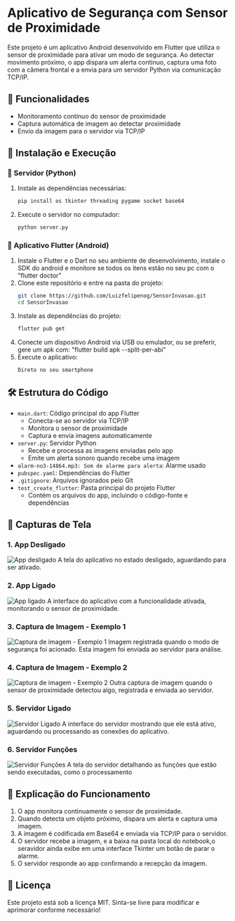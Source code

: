 # Aplicativo de Segurança com Sensor de Proximidade

Este projeto é um aplicativo Android desenvolvido em Flutter que utiliza o sensor de proximidade para ativar um modo de segurança. Ao detectar movimento próximo, o app dispara um alerta continuo, captura uma foto com a câmera frontal e a envia para um servidor Python via comunicação TCP/IP.

## 📌 Funcionalidades
- Monitoramento contínuo do sensor de proximidade
- Captura automática de imagem ao detectar proximidade
- Envio da imagem para o servidor via TCP/IP

## 🚀 Instalação e Execução

### 🔹 Servidor (Python)
1. Instale as dependências necessárias:
   ```bash
   pip install os tkinter threading pygame socket base64
   ```
2. Execute o servidor no computador:
   ```bash
   python server.py
   ```

### 🔹 Aplicativo Flutter (Android)
1. Instale o Flutter e o Dart no seu ambiente de desenvolvimento, instale o SDK do android e monitore se todos os itens estão no seu pc com o "flutter doctor"
2. Clone este repositório e entre na pasta do projeto:
   ```bash
   git clone https://github.com/Luizfelipenog/SensorInvasao.git
   cd SensorInvasao
   ```
3. Instale as dependências do projeto:
   ```bash
   flutter pub get
   ```
4. Conecte um dispositivo Android via USB ou emulador, ou se preferir, gere um apk com: "flutter build apk --split-per-abi"
5. Execute o aplicativo:
   ```bash
   Direto no seu smartphone
   ```

## 🛠 Estrutura do Código

- `main.dart`: Código principal do app Flutter
  - Conecta-se ao servidor via TCP/IP
  - Monitora o sensor de proximidade
  - Captura e envia imagens automaticamente
- `server.py`: Servidor Python
  - Recebe e processa as imagens enviadas pelo app
  - Emite um alerta sonoro quando recebe uma imagem
- `alarm-no3-14864.mp3: Som de alarme para alerta`: Alarme usado
- `pubspec.yaml`: Dependências do Flutter
- `.gitignore`: Arquivos ignorados pelo Git
- `test_create_flutter`: Pasta principal do projeto Flutter
  - Contém os arquivos do app, incluindo o código-fonte e dependências

## 📸 Capturas de Tela
### 1. **App Desligado**
![App desligado](img/app_off.jpg)
A tela do aplicativo no estado desligado, aguardando para ser ativado.

### 2. **App Ligado**
![App ligado](img/app_on.jpg)
A interface do aplicativo com a funcionalidade ativada, monitorando o sensor de proximidade.

### 3. **Captura de Imagem - Exemplo 1**
![Captura de imagem - Exemplo 1](img/captura.jpg)
Imagem registrada quando o modo de segurança foi acionado. Esta imagem foi enviada ao servidor para análise.

### 4. **Captura de Imagem - Exemplo 2**
![Captura de imagem - Exemplo 2](img/captura1.jpg)
Outra captura de imagem quando o sensor de proximidade detectou algo, registrada e enviada ao servidor.

### 5. **Servidor Ligado**
![Servidor Ligado](img/servidorON.png)
A interface do servidor mostrando que ele está ativo, aguardando ou processando as conexões do aplicativo.

### 6. **Servidor Funções**
![Servidor Funções](img/servidorFunc.png)
A tela do servidor detalhando as funções que estão sendo executadas, como o processamento

## 📖 Explicação do Funcionamento
1. O app monitora continuamente o sensor de proximidade.
2. Quando detecta um objeto próximo, dispara um alerta e captura uma imagem.
3. A imagem é codificada em Base64 e enviada via TCP/IP para o servidor.
4. O servidor recebe a imagem, e a baixa na pasta local do notebook,o seravidor ainda exibe em uma interface Tkinter um botão de parar o alarme.
5. O servidor responde ao app confirmando a recepção da imagem.

## 📜 Licença
Este projeto está sob a licença MIT. Sinta-se livre para modificar e aprimorar conforme necessário!

